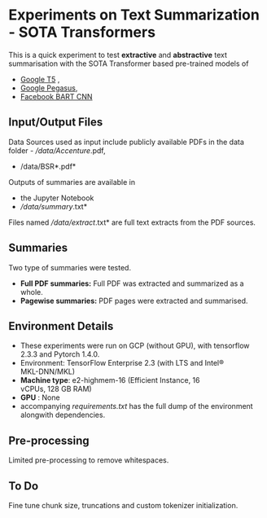 
# Experiments on Text Summarization - SOTA Transformers

This is a quick experiment to test **extractive** and **abstractive** text summarisation with the SOTA Transformer based pre-trained models of 

 - [Google T5](https://ai.googleblog.com/2020/02/exploring-transfer-learning-with-t5.html) ,  
 - [Google Pegasus](https://ai.googleblog.com/2020/06/pegasus-state-of-art-model-for.html),  
 - [Facebook BART CNN](https://ai.facebook.com/research/publications/bart-denoising-sequence-to-sequence-pre-training-for-natural-language-generation-translation-and-comprehension/)

## Input/Output Files
Data Sources used as input include publicly available PDFs in the data folder 
 *- /data/Accenture*.pdf,  
 - /data/BSR*.pdf*

Outputs of summaries are available in 

 - the Jupyter Notebook  
 - */data/summary*.txt*

Files named */data/extract*.txt* are full text extracts from the PDF sources.

## Summaries
Two type of summaries were tested.

 - **Full PDF summaries:** Full PDF was extracted and summarized as a whole.
 - **Pagewise summaries:** PDF pages were extracted and summarised.

## Environment Details

- These experiments were run on GCP (without GPU), with tensorflow 2.3.3 and Pytorch 1.4.0.
 - Environment: TensorFlow Enterprise 2.3 (with LTS and Intel®   
   MKL-DNN/MKL)
- **Machine type**: e2-highmem-16 (Efficient Instance, 16   
   vCPUs, 128 GB RAM)   
- **GPU** : None
- accompanying *requirements.txt* has the full dump of the environment alongwith dependencies.


## Pre-processing
Limited pre-processing to remove whitespaces.

## To Do
Fine tune chunk size, truncations and custom tokenizer initialization.
